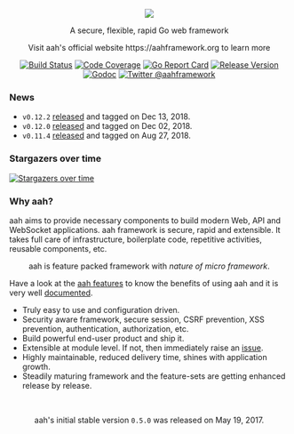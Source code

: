 <p align="center">
  <img src="https://cdn.aahframework.org/assets/img/aah-logo-64x64.png" />
  <p align="center">A secure, flexible, rapid Go web framework</p>
  <p align="center">Visit aah's official website https://aahframework.org to learn more</p>
</p>
<p align="center">
  <p align="center"><a href="https://travis-ci.org/go-aah/aah"><img src="https://travis-ci.org/go-aah/aah.svg?branch=master" alt="Build Status"></a> <a href="https://codecov.io/gh/go-aah/aah/branch/master"><img src="https://codecov.io/gh/go-aah/aah/branch/master/graph/badge.svg" alt="Code Coverage"></a> <a href="https://goreportcard.com/report/aahframe.work"><img src="https://goreportcard.com/badge/aahframe.work" alt="Go Report Card"></a> <a href="https://github.com/go-aah/aah/releases/latest"><img src="https://img.shields.io/badge/version-0.12.2-blue.svg" alt="Release Version"></a> <a href="https://godoc.org/aahframe.work"><img src="https://godoc.org/aahframe.work?status.svg" alt="Godoc"></a> <a href="https://twitter.com/aahframework"><img src="https://img.shields.io/badge/twitter-@aahframework-55acee.svg" alt="Twitter @aahframework"></a></p>
</p>

### News

  * `v0.12.2` [released](https://docs.aahframework.org/release-notes.html) and tagged on Dec 13, 2018.
  * `v0.12.0` [released](https://docs.aahframework.org/release-notes.html) and tagged on Dec 02, 2018.
  * `v0.11.4` [released](https://docs.aahframework.org/v0.11/release-notes.html) and tagged on Aug 27, 2018.

### Stargazers over time

[![Stargazers over time](https://starcharts.herokuapp.com/go-aah/aah.svg)](https://starcharts.herokuapp.com/go-aah/aah)


### Why aah?

aah aims to provide necessary components to build modern Web, API and WebSocket applications. aah framework is secure, rapid and extensible. It takes full care of infrastructure, boilerplate code, repetitive activities, reusable components, etc.

<p align="center">aah is feature packed framework with <i>nature of micro framework</i>.</p>

Have a look at the [aah features](https://aahframework.org/features.html) to know the benefits of using aah and it is very well [documented](https://docs.aahframework.org/).

* Truly easy to use and configuration driven.
* Security aware framework, secure session, CSRF prevention, XSS prevention, authentication, authorization, etc.
* Build powerful end-user product and ship it.
* Extensible at module level. If not, then immediately raise an [issue](https://aahframework.org/issues).
* Highly maintainable, reduced delivery time, shines with application growth.
* Steadily maturing framework and the feature-sets are getting enhanced release by release.

<br>
<p align="center">aah's initial stable version <code>0.5.0</code> was released on May 19, 2017.</p>